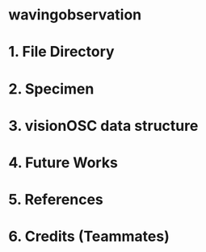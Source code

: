 # wavingobservation

# 1. File Directory

# 2. Specimen

# 3. visionOSC data structure

# 4. Future Works

# 5. References

# 6. Credits (Teammates)

